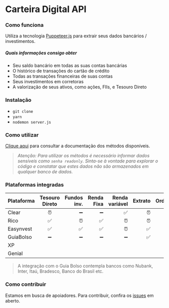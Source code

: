# Carteira Digital API


### Como funciona
Utiliza a tecnologia [Puppeteer.js](https://github.com/puppeteer/puppeteer) para extrair seus dados bancários / investimentos.

##### Quais informações consigo obter
- Seu saldo bancário em todas as suas contas bancárias
- O histórico de transações do cartão de crédito
- Todas as transações financeiras de suas contas
- Seus investimentos em corretoras
- A valorização de seus ativos, como ações, FIIs, e Tesouro Direto

### Instalação
- `git clone`
- `yarn`
- `nodemon server.js` 

### Como utilizar
[Clique aqui](https://documenter.getpostman.com/view/1148545/Szmh4HWm) para consultar a documentação dos métodos disponíveis.


> _Atenção: Para utilizar os métodos é necessário informar dados sensíveis como `senha readonly`. Sinta-se à vontade para explorar o código e constatar que estes dados não são armazenados em qualquer banco de dados._

### Plataformas integradas


| Plataforma | Tesouro Direto      | Fundos inv.    | Renda Fixa     | Renda variável | Extrato | Ordens | Contas correntes |
| -----------|:-------------------:| --------------:| --------------:| --------------:| -------:| ------:|-----------------:|
| Clear      |⏰                   |➖               |➖              |✅              |⏰       |⏰       |✅                |
| Rico       |✅                   |⏰               |✅              |⏰              |⏰       |⏰       |✅                |
| Easynvest  |✅                   |✅               |✅              |⏰              |✅       |⏰       |✅                |
| GuiaBolso  |➖                   |➖               |➖              |➖              |✅       |➖       |✅                |
| XP         |                     |                |                |                |        |         |                  |
| Genial     |                     |                |                |                |        |         |                  |

> A integração com o Guia Bolso contempla bancos como Nubank, Inter, Itaú, Bradesco, Banco do Brasil etc.

### Como contribuir
Estamos em busca de apoiadores. Para contribuir, confira os [issues](https://github.com/MaiaVinicius/carteira-digital-api/issues) em aberto.
